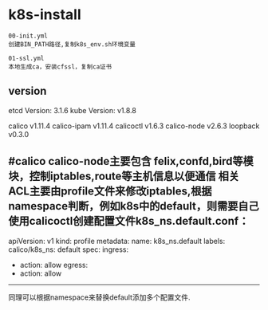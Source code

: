 # k8s-install

	00-init.yml
	创建BIN_PATH路径,复制k8s_env.sh环境变量

	01-ssl.yml
    本地生成ca，安装cfssl，复制ca证书


## version
etcd Version: 3.1.6
kube Version: v1.8.8

calico v1.11.4
calico-ipam v1.11.4
calicoctl v1.6.3
calico-node v2.6.3
loopback v0.3.0


#calico
calico-node主要包含 felix,confd,bird等模块，控制iptables,route等主机信息以便通信
相关ACL主要由profile文件来修改iptables,根据namespace判断，例如k8s中的default，则需要自己使用calicoctl创建配置文件k8s_ns.default.conf：
------
apiVersion: v1
kind: profile
metadata:
  name: k8s_ns.default
  labels:
    calico/k8s_ns: default
spec:
  ingress:
  - action: allow
  egress:
  - action: allow
--------
同理可以根据namespace来替换default添加多个配置文件.
